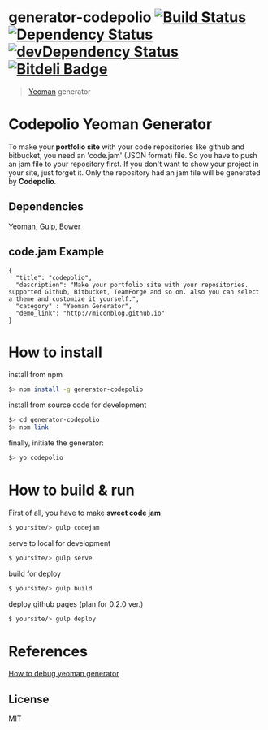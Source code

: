 # generator-codepolio [![Build Status](https://secure.travis-ci.org/miconblog/generator-codepolio.png?branch=master)](https://travis-ci.org/miconblog/generator-codepolio) [![Dependency Status](https://david-dm.org/miconblog/generator-codepolio.svg)](https://david-dm.org/miconblog/generator-codepolio) [![devDependency Status](https://david-dm.org/miconblog/generator-codepolio/dev-status.svg)](https://david-dm.org/miconblog/generator-codepolio#info=devDependencies) [![Bitdeli Badge](https://d2weczhvl823v0.cloudfront.net/miconblog/generator-codepolio/trend.png)](https://bitdeli.com/free "Bitdeli Badge")

> [Yeoman](http://yeoman.io) generator

# Codepolio Yeoman Generator
To make your **portfolio site** with your code repositories like github and bitbucket, you need an 'code.jam' (JSON format) file. So you have to push an jam file to your repository first. If you don't want to show your project in your site, just forget it. Only the repository had an jam file will be generated by **Codepolio**.

## Dependencies
[Yeoman](http://yeoman.io), [Gulp](http://gulpjs.com/), [Bower](http://bower.io/)

## code.jam Example
```
{ 
  "title": "codepolio",
  "description": "Make your portfolio site with your repositories. supported Github, Bitbucket, TeamForge and so on. also you can select a theme and customize it yourself.",
  "category" : "Yeoman Generator",
  "demo_link": "http://miconblog.github.io"
}
```

# How to install

install from npm
```bash
$> npm install -g generator-codepolio
```

install from source code for development
```bash
$> cd generator-codepolio
$> npm link
```

finally, initiate the generator:
```bash
$> yo codepolio
```

# How to build & run 
First of all, you have to make **sweet code jam**
```bash
$ yoursite/> gulp codejam
```

serve to local for development
```bash
$ yoursite/> gulp serve
```

build for deploy 
```bash
$ yoursite/> gulp build
```

deploy github pages (plan for 0.2.0 ver.)
```bash
$ yoursite/> gulp deploy
```

# References
[How to debug yeoman generator](http://techblog.dorogin.com/2014/04/how-to-debug-yeoman-generator.html)


## License

MIT

